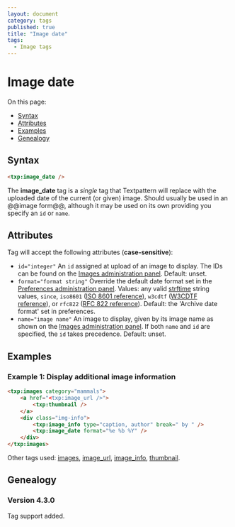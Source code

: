 ```yaml
---
layout: document
category: tags
published: true
title: "Image date"
tags:
  - Image tags
---
```


# Image date

On this page:

* [Syntax](#syntax)
* [Attributes](#attributes)
* [Examples](#examples)
* [Genealogy](#genealogy)

## Syntax

~~~ html
<txp:image_date />
~~~

The **image_date** tag is a *single* tag that Textpattern will replace with the uploaded date of the current (or given) image. Should usually be used in an @@image form@@, although it may be used on its own providing you specify an `id` or `name`.

## Attributes

Tag will accept the following attributes (**case-sensitive**):

* `id="integer"`
An `id` assigned at upload of an image to display. The IDs can be found on the [Images administration panel](../administration/images-panel).
Default: unset.
* `format="format string"`
Override the default date format set in the [Preferences administration panel](../administration/preferences-panel).
Values: any valid [strftime](http://php.net/strftime) string values, `since`, `iso8601` ([ISO 8601 reference](http://en.wikipedia.org/wiki/ISO_8601)), `w3cdtf` ([W3CDTF reference](http://www.w3.org/TR/NOTE-datetime)), or `rfc822` ([RFC 822 reference](http://www.w3.org/Protocols/rfc822/#z28)).
Default: the 'Archive date format' set in preferences.
* `name="image name"`
An image to display, given by its image name as shown on the [Images administration panel](../administration/images-panel). If both `name` and `id` are specified, the `id` takes precedence.
Default: unset.

## Examples

### Example 1: Display additional image information

~~~ html
<txp:images category="mammals">
    <a href="<txp:image_url />">
        <txp:thumbnail />
    </a>
    <div class="img-info">
        <txp:image_info type="caption, author" break=" by " />
        <txp:image_date format="%e %b %Y" />
    </div>
</txp:images>
~~~

Other tags used: [images](images), [image_url](image-url), [image_info](image-info), [thumbnail](thumbnail).

## Genealogy

### Version 4.3.0

Tag support added.

